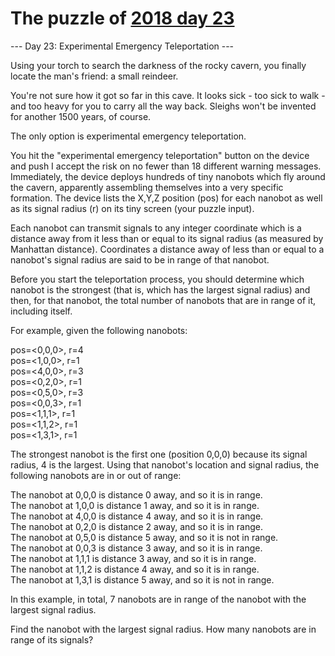 # The puzzle of [2018 day 23](https://adventofcode.com/2018/day/23)

--- Day 23: Experimental Emergency Teleportation ---

Using your torch to search the darkness of the rocky cavern, you finally locate the man's friend: a small reindeer.

You're not sure how it got so far in this cave.  It looks sick - too sick to walk - and too heavy for you to carry all the way back.  Sleighs won't be invented for another 1500 years, of course.

The only option is experimental emergency teleportation.

You hit the "experimental emergency teleportation" button on the device and push I accept the risk on no fewer than 18 different warning messages. Immediately, the device deploys hundreds of tiny nanobots which fly around the cavern, apparently assembling themselves into a very specific formation. The device lists the X,Y,Z position (pos) for each nanobot as well as its signal radius (r) on its tiny screen (your puzzle input).

Each nanobot can transmit signals to any integer coordinate which is a distance away from it less than or equal to its signal radius (as measured by Manhattan distance). Coordinates a distance away of less than or equal to a nanobot's signal radius are said to be in range of that nanobot.

Before you start the teleportation process, you should determine which nanobot is the strongest (that is, which has the largest signal radius) and then, for that nanobot, the total number of nanobots that are in range of it, including itself.

For example, given the following nanobots:

pos=<0,0,0>, r=4\
pos=<1,0,0>, r=1\
pos=<4,0,0>, r=3\
pos=<0,2,0>, r=1\
pos=<0,5,0>, r=3\
pos=<0,0,3>, r=1\
pos=<1,1,1>, r=1\
pos=<1,1,2>, r=1\
pos=<1,3,1>, r=1

The strongest nanobot is the first one (position 0,0,0) because its signal radius, 4 is the largest. Using that nanobot's location and signal radius, the following nanobots are in or out of range:

The nanobot at 0,0,0 is distance 0 away, and so it is in range.\
The nanobot at 1,0,0 is distance 1 away, and so it is in range.\
The nanobot at 4,0,0 is distance 4 away, and so it is in range.\
The nanobot at 0,2,0 is distance 2 away, and so it is in range.\
The nanobot at 0,5,0 is distance 5 away, and so it is not in range.\
The nanobot at 0,0,3 is distance 3 away, and so it is in range.\
The nanobot at 1,1,1 is distance 3 away, and so it is in range.\
The nanobot at 1,1,2 is distance 4 away, and so it is in range.\
The nanobot at 1,3,1 is distance 5 away, and so it is not in range.

In this example, in total, 7 nanobots are in range of the nanobot with the largest signal radius.

Find the nanobot with the largest signal radius.  How many nanobots are in range of its signals?